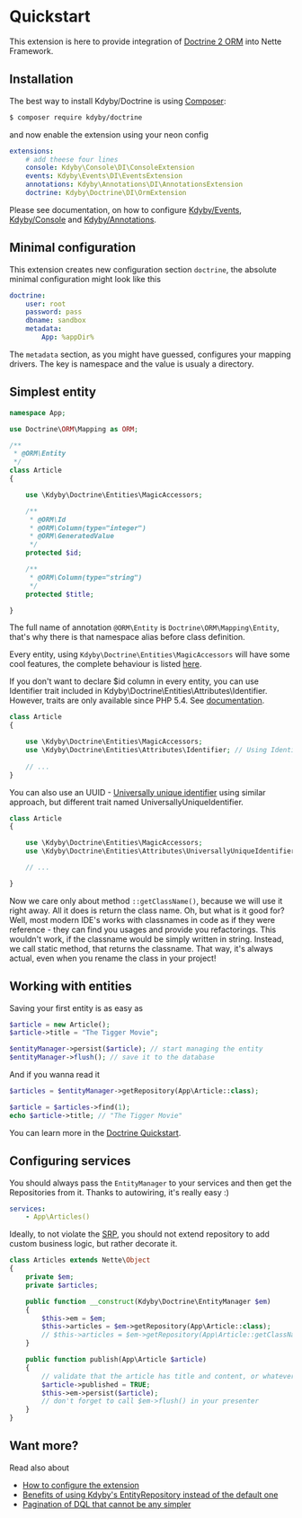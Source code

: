Quickstart
==========

This extension is here to provide integration of [Doctrine 2 ORM](http://www.doctrine-project.org/projects/orm.html) into Nette Framework.


Installation
-----------

The best way to install Kdyby/Doctrine is using [Composer](http://getcomposer.org/):

```sh
$ composer require kdyby/doctrine
```

and now enable the extension using your neon config

```yml
extensions:
	# add theese four lines
	console: Kdyby\Console\DI\ConsoleExtension
	events: Kdyby\Events\DI\EventsExtension
	annotations: Kdyby\Annotations\DI\AnnotationsExtension
	doctrine: Kdyby\Doctrine\DI\OrmExtension
```

Please see documentation, on how to configure [Kdyby/Events](https://github.com/Kdyby/Events/blob/master/docs/en/index.md), [Kdyby/Console](https://github.com/Kdyby/Console/blob/master/docs/en/index.md) and [Kdyby/Annotations](https://github.com/Kdyby/Annotations/blob/master/docs/en/index.md).


Minimal configuration
---------------------

This extension creates new configuration section `doctrine`, the absolute minimal configuration might look like this

```yml
doctrine:
	user: root
	password: pass
	dbname: sandbox
	metadata:
		App: %appDir%
```

The `metadata` section, as you might have guessed, configures your mapping drivers. The key is namespace and the value is usualy a directory.


Simplest entity
---------------


```php
namespace App;

use Doctrine\ORM\Mapping as ORM;

/**
 * @ORM\Entity
 */
class Article
{

	use \Kdyby\Doctrine\Entities\MagicAccessors;

	/**
	 * @ORM\Id
	 * @ORM\Column(type="integer")
	 * @ORM\GeneratedValue
	 */
	protected $id;

	/**
	 * @ORM\Column(type="string")
	 */
	protected $title;

}
```

The full name of annotation `@ORM\Entity` is `Doctrine\ORM\Mapping\Entity`, that's why there is that namespace alias before class definition.

Every entity, using `Kdyby\Doctrine\Entities\MagicAccessors` will have some cool features, the complete behaviour is listed [here](todo).

If you don't want to declare $id column in every entity, you can use Identifier trait included in Kdyby\Doctrine\Entities\Attributes\Identifier. However, traits are only available since PHP 5.4. See [documentation](http://www.php.net/manual/en/language.oop5.traits.php).

```php
class Article
{

	use \Kdyby\Doctrine\Entities\MagicAccessors;
	use \Kdyby\Doctrine\Entities\Attributes\Identifier; // Using Identifier trait for id column
	
	// ...
}
```

You can also use an UUID - [Universally unique identifier](https://en.wikipedia.org/wiki/Universally_unique_identifier) using similar approach, but different trait named UniversallyUniqueIdentifier.

```php
class Article
{

	use \Kdyby\Doctrine\Entities\MagicAccessors;
	use \Kdyby\Doctrine\Entities\Attributes\UniversallyUniqueIdentifier; // Using UUI trait for id column

	// ...

}
```

Now we care only about method `::getClassName()`, because we will use it right away. All it does is return the class name. Oh, but what is it good for? Well, most modern IDE's works with classnames in code as if they were reference - they can find you usages and provide you refactorings. This wouldn't work, if the classname would be simply written in string. Instead, we call static method, that returns the classname. That way, it's always actual, even when you rename the class in your project!


Working with entities
---------------------

Saving your first entity is as easy as

```php
$article = new Article();
$article->title = "The Tigger Movie";

$entityManager->persist($article); // start managing the entity
$entityManager->flush(); // save it to the database
```

And if you wanna read it

```php
$articles = $entityManager->getRepository(App\Article::class);

$article = $articles->find(1);
echo $article->title; // "The Tigger Movie"
```

You can learn more in the [Doctrine Quickstart](http://docs.doctrine-project.org/projects/doctrine-orm/en/latest/tutorials/getting-started.html).


Configuring services
--------------------

You should always pass the `EntityManager` to your services and then get the Repositories from it.
Thanks to autowiring, it's really easy :)


```yml
services:
	- App\Articles()
```

Ideally, to not violate the [SRP](http://en.wikipedia.org/wiki/Single_responsibility_principle), you should not extend repository to add custom business logic, but rather decorate it.

```php
class Articles extends Nette\Object
{
	private $em;
	private $articles;

	public function __construct(Kdyby\Doctrine\EntityManager $em)
	{
		$this->em = $em;
		$this->articles = $em->getRepository(App\Article::class);
		// $this->articles = $em->getRepository(App\Article::getClassName()); // for older PHP
	}

	public function publish(App\Article $article)
	{
		// validate that the article has title and content, or whatever you want to validate here
		$article->published = TRUE;
		$this->em->persist($article);
		// don't forget to call $em->flush() in your presenter
	}
}
```


Want more?
----------

Read also about

- [How to configure the extension](https://github.com/kdyby/doctrine/blob/master/docs/en/configuring.md)
- [Benefits of using Kdyby's EntityRepository instead of the default one](https://github.com/kdyby/doctrine/blob/master/docs/en/repository.md)
- [Pagination of DQL that cannot be any simpler](https://github.com/kdyby/doctrine/blob/master/docs/en/resultset.md)
